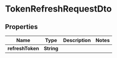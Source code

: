 

# TokenRefreshRequestDto


## Properties

| Name | Type | Description | Notes |
|------------ | ------------- | ------------- | -------------|
|**refreshToken** | **String** |  |  |



